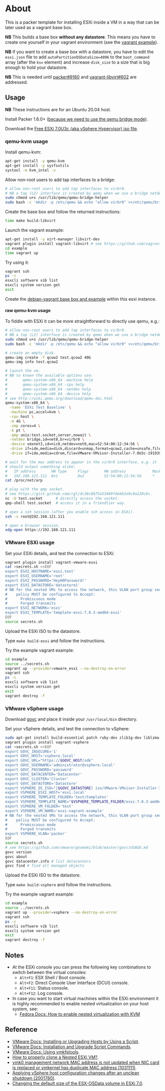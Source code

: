 # About

This is a packer template for installing ESXi inside a VM in a way that
can be later used as a vagrant base box.

**NB** This builds a base box **without any datastore**. This means you
have to create one yourself in your vagrant environment (see the
[vagrant example](example)).

**NB** If you want to create a base box with a datastore, you have to edit
the `esxi.json` file to add `autoPartitionOSDataSize=4096` to the
`boot_command` array (after the `ks=` element) and increase `disk_size` to
a size that is big enough to hold your datastore.

**NB** This is needed until [packer#9160](https://github.com/hashicorp/packer/issues/9160) and [vagrant-libvirt#602](https://github.com/vagrant-libvirt/vagrant-libvirt/issues/602) are addressed.

## Usage

**NB** These instructions are for an Ubuntu 20.04 host.

Install Packer 1.6.0+ ([because we need to use the qemu bridge mode](https://github.com/hashicorp/packer/issues/9156)).

Download the [Free ESXi 7.0U3c (aka vSphere Hypervisor) iso file](https://www.vmware.com/go/get-free-esxi).

### qemu-kvm usage

Install qemu-kvm:

```bash
apt-get install -y qemu-kvm
apt-get install -y sysfsutils
systool -m kvm_intel -v
```

Allow non-root users to add tap interfaces to a bridge:

```bash
# allow non-root users to add tap interfaces to virbr0.
# NB a tap (L2) interface is created by qemu when we use a bridge netdev.
sudo chmod u+s /usr/lib/qemu/qemu-bridge-helper
sudo bash -c 'mkdir -p /etc/qemu && echo "allow virbr0" >>/etc/qemu/bridge.conf'
```

Create the base box and follow the returned instructions:

```bash
time make build-libvirt
```

Launch the vagrant example:

```bash
apt-get install -y virt-manager libvirt-dev
vagrant plugin install vagrant-libvirt # see https://github.com/vagrant-libvirt/vagrant-libvirt
cd example
time vagrant up
```

Try using it:

```bash
vagrant ssh
ps -c
esxcli software vib list
esxcli system version get
exit
```

Create the [debian-vagrant base box and example](https://github.com/rgl/debian-vagrant) within this esxi instance.

#### raw qemu-kvm usage

To fiddle with ESXi it can be more straightforward to directly use qemu, e.g.:

```bash
# allow non-root users to add tap interfaces to virbr0.
# NB a tap (L2) interface is created by qemu when we use a bridge netdev.
sudo chmod u+s /usr/lib/qemu/qemu-bridge-helper
sudo bash -c 'mkdir -p /etc/qemu && echo "allow virbr0" >>/etc/qemu/bridge.conf'

# create an empty disk.
qemu-img create -f qcow2 test.qcow2 40G
qemu-img info test.qcow2

# launch the vm.
# NB to known the available options use:
#       qemu-system-x86_64 -machine help
#       qemu-system-x86_64 -cpu help
#       qemu-system-x86_64 -netdev help
#       qemu-system-x86_64 -device help
# see http://wiki.qemu.org/download/qemu-doc.html
qemu-system-x86_64 \
  -name 'ESXi Test Baseline' \
  -machine pc,accel=kvm \
  -cpu host \
  -m 4G \
  -smp cores=4 \
  -k pt \
  -qmp unix:test.socket,server,nowait \
  -netdev bridge,id=net0,br=virbr0 \
  -device vmxnet3,id=nic0,netdev=net0,mac=52:54:00:12:34:56 \
  -drive if=ide,media=disk,discard=unmap,format=qcow2,cache=unsafe,file=test.qcow2 \
  -drive if=ide,media=cdrom,file=VMware-VMvisor-Installer-7.0U3c-19193900.x86_64.iso

# wait for the mac address to appear in the virbr0 interface, e.g. it
# should output something alike:
#   IP address       HW type     Flags       HW address            Mask     Device
#   192.168.121.111  0x1         0x2         52:54:00:12:34:56     *        virbr0
cat /proc/net/arp

# play with the qmp socket.
# see https://gist.github.com/rgl/dc38c6875a53469fdebb2e9c0a220c6c.
nc -U test.socket      # directly access the socket.
qmp-shell test.socket  # access it in a friendlier way.

# open a ssh session (after you enable ssh access in ESXi).
ssh -v root@192.168.121.111

# open a browser session.
xdg-open https://192.168.121.111
```

### VMware ESXi usage

Set your ESXi details, and test the connection to ESXi:

```bash
vagrant plugin install vagrant-vmware-esxi
cat >secrets.sh <<EOF
export ESXI_HOSTNAME='esxi.test'
export ESXI_USERNAME='root'
export ESXI_PASSWORD='HeyH0Password!'
export ESXI_DATASTORE='datastore1'
# NB for the nested VMs to access the network, this VLAN port group security
#    policy MUST be configured to Accept:
#      Promiscuous mode
#      Forged transmits
export ESXI_NETWORK='esxi'
export ESXI_TEMPLATE='template-esxi-7.0.3-amd64-esxi'
EOF
source secrets.sh
```

Upload the ESXi ISO to the datastore.

Type `make build-esxi` and follow the instructions.

Try the example vagrant example:

```bash
cd example
source ../secrets.sh
vagrant up --provider=vmware_esxi --no-destroy-on-error
vagrant ssh
ps -c
esxcli software vib list
esxcli system version get
exit
vagrant destroy -f
```

### VMware vSphere usage

Download [govc](https://github.com/vmware/govmomi/releases/latest) and place it inside your `/usr/local/bin` directory.

Set your vSphere details, and test the connection to vSphere:

```bash
sudo apt-get install build-essential patch ruby-dev zlib1g-dev liblzma-dev
vagrant plugin install vagrant-vsphere
cat >secrets.sh <<EOF
export GOVC_INSECURE='1'
export GOVC_HOST='vsphere.local'
export GOVC_URL="https://$GOVC_HOST/sdk"
export GOVC_USERNAME='administrator@vsphere.local'
export GOVC_PASSWORD='password'
export GOVC_DATACENTER='Datacenter'
export GOVC_CLUSTER='Cluster'
export GOVC_DATASTORE='Datastore'
export VSPHERE_OS_ISO="[$GOVC_DATASTORE] iso/VMware-VMvisor-Installer-7.0U3c-19193900.x86_64.iso"
export VSPHERE_ESXI_HOST='esxi.local'
export VSPHERE_TEMPLATE_FOLDER='test/templates'
export VSPHERE_TEMPLATE_NAME="$VSPHERE_TEMPLATE_FOLDER/esxi-7.0.3-amd64-vsphere"
export VSPHERE_VM_FOLDER='test'
export VSPHERE_VM_NAME='esxi-vagrant-example'
# NB for the nested VMs to access the network, this VLAN port group security
#    policy MUST be configured to Accept:
#      Promiscuous mode
#      Forged transmits
export VSPHERE_VLAN='packer'
EOF
source secrets.sh
# see https://github.com/vmware/govmomi/blob/master/govc/USAGE.md
govc version
govc about
govc datacenter.info # list datacenters
govc find # find all managed objects
```

Upload the ESXi ISO to the datastore.

Type `make build-vsphere` and follow the instructions.

Try the example vagrant example:

```bash
cd example
source ../secrets.sh
vagrant up --provider=vsphere --no-destroy-on-error
vagrant ssh
ps -c
esxcli software vib list
esxcli system version get
exit
vagrant destroy -f
```

## Notes

* At the ESXi console you can press the following key
  combinations to switch between the virtual consoles:
  * `Alt+F1`: ESX Shell / Boot console.
  * `Alt+F2`: Direct Console User Interface (DCUI) console.
  * `Alt+F11`: Status console.
  * `Alt+F12`: Log console.
* In case you want to start virtual machines within the ESXi environment it is highly recommended
to enable nested virtualization on your host system, see:
  * [Fedora Docs: How to enable nested virtualization with KVM](https://docs.fedoraproject.org/en-US/quick-docs/using-nested-virtualization-in-kvm/)

## Reference

* [VMware Docs: Installing or Upgrading Hosts by Using a Script](https://docs.vmware.com/en/VMware-vSphere/7.0/com.vmware.esxi.install.doc/GUID-870A07BC-F8B4-47AF-9476-D542BA53F1F5.html).
* [VMware Docs: Installation and Upgrade Script Commands](https://docs.vmware.com/en/VMware-vSphere/7.0/com.vmware.esxi.install.doc/GUID-61A14EBB-5CF3-43EE-87EF-DB8EC6D83698.html).
* [VMware Docs: Using vmkfstools](https://docs.vmware.com/en/VMware-vSphere/7.0/com.vmware.vsphere.storage.doc/GUID-A5D85C33-A510-4A3E-8FC7-93E6BA0A048F.html).
* [How to properly clone a Nested ESXi VM?](https://www.virtuallyghetto.com/2013/12/how-to-properly-clone-nested-esxi-vm.html).
* [vmk0 management network MAC address is not updated when NIC card is replaced or vmkernel has duplicate MAC address (1031111)](https://kb.vmware.com/s/article/1031111).
* [Applying vSphere host configuration changes after an unclean shutdown (2001780)](https://kb.vmware.com/s/article/2001780).
* [Changing the default size of the ESX-OSData volume in ESXi 7.0](https://www.virtuallyghetto.com/2020/05/changing-the-default-size-of-the-esx-osdata-volume-in-esxi-7-0.html).
